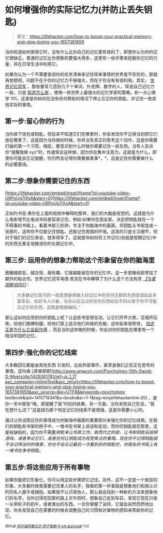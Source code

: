 # 如何增强你的实际记忆力(并防止丢失钥匙)

> 原文：<https://lifehacker.com/how-to-boost-your-practical-memory-and-stop-losing-you-1657381659>

当你知道如何使用它时，没有什么比你自己的记忆更有效的了，即使你认为你的记忆很缺乏。普通的记忆比你想象的要强大得多，这里有一些步骤来挖掘你记忆的力量，并在日常生活中利用它。



如果你认为一个不需要查阅你的任务清单来记住简单事情的世界是不存在的，那就再想想吧。问题不在于你的记忆力不够强大，而在于你没有有效利用。其实， [世界记忆冠军](http://www.worldmemorychampionships.com/) ，那些要背几百到几千个单词、扑克牌、数字的人，常说自己记忆力一般，只是 [知道怎么用](https://lifehacker.com/how-your-memory-works-and-three-ways-to-improve-it-1370487727) 。使用一些世界上最强大的记忆学家的策略，和一点心理学 101，这里是你如何在没有任何帮助的情况下停止忘记你的钥匙，并记住一些其他实际的事情。

## **第一步:留心你的行为**

当你放下钱包或钥匙，但后来不知道它们在哪里时，你会发现你不记得当初把它们放在哪里了。这是因为当你做的时候，你并没有真正的思考这个动作，这是你需要打破的第一个习惯。相反，要意识到什么时候你需要记住一些东西。当有人告诉你“提醒我做 xyz”时，你通常会这样做，因为你在集中注意力。这就是为什么，即使你可能会忘记提醒，你仍然会记得你需要做某事*，*，这是记住你需要做什么的必要基线。

## **第二步:想象你需要记住的东西**

 [https://lifehacker.com/embed/inset/iframe?id=youtube-video-U6PoUg7jXsA&start=0](https://lifehacker.com/embed/inset/iframe?id=youtube-video-U6PoUg7jXsA&start=0) 

正如约书亚·弗尔在上面的视频中解释的那样，我们的大脑是视觉的。这就是为什么电影情节比电话号码更容易记住。例如:如果你在朋友家，决定把钥匙放在一个不碍事的书架上，看着书架几秒钟，专注于你脑海中的画面。将钥匙与书架连成一张图片，这样你不仅能记住钥匙，还能记住周围的环境。这真的只是关注细节，但对于我们的记忆来说，就多得多了。这就是你如何将工作记忆(也就是短期记忆)中的东西无重复地推进你的长期记忆中。

## **第三步:** **运用你的想象力帮助这个形象留在你的脑海里**

图像越疯狂、越古怪、越有趣，它就越能留在你的记忆中。这一步就像给胶带加了额外的粘合剂。世界记忆冠军埃德·库克在书中解释了为什么这个方法有效 [*【与爱因斯坦同行*](http://joshuafoer.com/moonwalking-with-einstein/) :

> 大多数记忆技巧的一般思想是把输入你记忆中的任何无聊的东西变成如此丰富多彩、如此令人兴奋、与你以前见过的任何东西如此不同以至于你不可能忘记它的东西。这就是精细编码。”

那么这如何应用到你的钥匙上呢？让这些书变得生动，让它们开怀大笑，互相开玩笑。给他们胳膊和腿，给他们穿上适合他们风格的衣服。这听起来很奇怪， [但这正是为什么它会起作用](https://lifehacker.com/how-to-train-your-brain-and-boost-your-memory-like-a-us-5897708) ，而且当你这样做的时候，你会对你的钥匙在哪里有一个相当牢固的记忆。

## **第四步:强化你的记忆线索**

大多数回忆都是由其他东西 引发的，比如外部事件，甚至是我们之前正在思考的事情。这叫做 [*直接提取*](http://www.amazon.com/Psychology-10th-David-G-Myers/dp/1429261781/ref=sr_1_1?asc_campaign=InlineText&asc_refurl=https://lifehacker.com/how-to-boost-your-practical-memory-and-stop-losing-you-1657381659&asc_source=&ie=UTF8&keywords=psychology textbook&qid=1415719341&s=books&sr=1-1&tag=kinjalifehackerlink-20) ，是你一天中那些“哦，那提醒了我”时刻的结果。另一方面，当你发现自己在说，“我在想什么词？”这是因为那个特定记忆的线索不是很强，这是你需要小心的。

通过让你试图记住的事情成为你脑海中画面的重要部分来强化你的记忆线索。在我们的钥匙和书架的例子中，一堆书在书架上说话和走动，而你的钥匙就在那里，这是有缺陷的，因为你不需要*钥匙来让场景工作。取而代之的是，让书和钥匙玩投掷游戏，或者争论它们，或者任何让钥匙成为视觉焦点的事情。现在你不记得钥匙就不会记得当时的情景，你也不会忘记最后一次看到你的钥匙时，你朋友的书架上有一堆书在争夺钥匙。*

## **第五步:将这些应用于所有事物**

如果你能把它形象化，你可以用这些步骤把它记住。另外，这不一定是一个疯狂的形象。大多数时候我需要记住某人的名字，我做的第一件事就是想象他们和我认识的同名人握手或拥抱。如果我不认识其他人，那么我会找到一种新的方法来想象他们的名字。当你记得在回家的路上买牛奶时，想象自己走到车前，发现它现在只是一头带轮子的奶牛，或者类似的东西。一旦你掌握了诀窍，它就会自然而然地出现，你会发现自己在需要的时候会调整自己的习惯和对事物的感知来帮助你的记忆。

<small>*照片由*</small> [<small>*阿尔瑙阿蒙瓜尔·邦宁*</small>](https://www.flickr.com/photos/arnau-moreno/6820753836/in/photolist-boJ9u5-84DQnh-7HQuxm-5u4pbp-f6VA59-7M2bZk-hus88o-RUhQ1-9Dr8pX-bbnCJB-7HLSs2-4L3egL-kRgy6c-kxdjnV-kHQhPx-kRiwb5-7L3693-8pqMG5---bbnE4R-8VSisx-ooMJB-5TSA9m-8bsxoB-5u8Nod-5TNf8T-5u4oZB-fkrsZ3-frJtSa-dRnE28-8dWT9Z-7HPVg3-9itBin-4abuND-8qYSFw-5LNL8c-9q2Kk9-hut3si-9ftJBe-4nkESf-ck9nnh-p4hBdJ-8nWGBX-6CWQDb-bBENaM-hut1Cg-5L2c8X-4KXYYr-dRtdf7)<small></small>*[<small>*帕斯卡*</small>](https://www.flickr.com/photos/pasukaru76/4888182395/in/photolist-pxCanT-5AvG49-pxyMs8-4LLnn8-84xeHs-bbnELc-8Q713U-8UcU83-cSLXXh-8G71C5-99cQ1w-bjT8r3-2xZEWp-8UWoj6-8EbCZt-o76xYK-e6q5sR-fsquNc-9b3k35-7tVZ1e-8rXdjP-f6XPKd-cGKFbj-6VYv3G-77TvxN-isqYJM-8XibiU-9HWj5u-8RGB9a-8WFXeU-6U4Aem-73spMh-n6K9K4-6WXRHS-8bxfm9-7PtrnG-6UjRg3-8vGcP7-8ocm5C-8poKYm-7EyZZz-bbnDJx-6Vz8C4-6ZwP3i-8Evamu-7u3fqP-639Ke-bw3132-hus8Fs-ej3zdF)<small>*[<small>*马特·麦吉利夫雷*</small>](https://www.flickr.com/photos/qmnonic/) <small>T51】</small>*</small>*